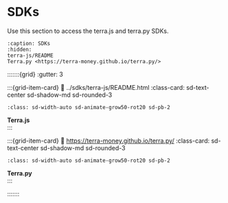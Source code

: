 # SDKs

Use this section to access the terra.js and terra.py SDKs.

```{toctree}
:caption: SDKs
:hidden:
terra-js/README
Terra.py <https://terra-money.github.io/terra.py/>
```
:::::::{grid}
:gutter: 3

:::{grid-item-card}
:link: ../sdks/terra-js/README.html
:class-card: sd-text-center sd-shadow-md sd-rounded-3
```{image} /img/terra_js.svg
:class: sd-width-auto sd-animate-grow50-rot20 sd-pb-2
```
**Terra.js**  
:::

:::{grid-item-card}
:link: https://terra-money.github.io/terra.py/
:class-card: sd-text-center sd-shadow-md sd-rounded-3
```{image} /img/terra_sdk.svg
:class: sd-width-auto sd-animate-grow50-rot20 sd-pb-2
```
**Terra.py**  
:::

:::::::
